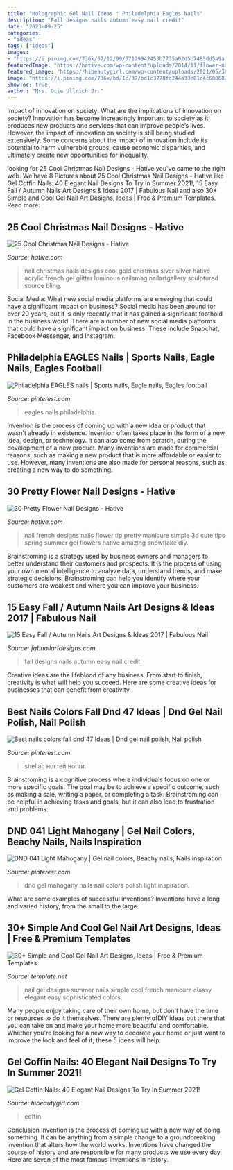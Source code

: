 ```yaml
---
title: "Holographic Gel Nail Ideas : Philadelphia Eagles Nails"
description: "Fall designs nails autumn easy nail credit"
date: "2023-09-25"
categories:
- "ideas"
tags: ["ideas"]
images:
- "https://i.pinimg.com/736x/37/12/99/37129942453b7735a02d5b7483dd5a9a.jpg"
featuredImage: "https://hative.com/wp-content/uploads/2014/11/flower-nail-designs/8-pretty-flower-nail-designs.jpg"
featured_image: "https://hibeautygirl.com/wp-content/uploads/2021/05/38-11.jpg"
image: "https://i.pinimg.com/736x/bd/1c/37/bd1c3778fd244a33e01c4c688681564f.jpg"
ShowToc: true
author: "Mrs. Ocie Ullrich Jr."
---
```



Impact of innovation on society: What are the implications of innovation on society?
Innovation has become increasingly important to society as it produces new products and services that can improve people’s lives. However, the impact of innovation on society is still being studied extensively. Some concerns about the impact of innovation include its potential to harm vulnerable groups, cause economic disparities, and ultimately create new opportunities for inequality.

	

		
looking for 25 Cool Christmas Nail Designs - Hative you've came to the right web. We have 8 Pictures about 25 Cool Christmas Nail Designs - Hative like Gel Coffin Nails: 40 Elegant Nail Designs To Try In Summer 2021!, 15 Easy Fall / Autumn Nails Art Designs &amp; Ideas 2017 | Fabulous Nail and also 30+ Simple and Cool Gel Nail Art Designs, Ideas | Free &amp; Premium Templates. Read more:
		
    
## 25 Cool Christmas Nail Designs - Hative

<img loading=lazy src="http://hative.com/wp-content/uploads/2014/11/christmas-nail-designs/11-cool-christmas-nail-designs.jpg" onerror="this.onerror=null;this.src='https://tse1.mm.bing.net/th?id=OIP.KBlOtUi4yY1dvZbQf5Vj0QHaGp&amp;pid=15.1';" alt="25 Cool Christmas Nail Designs - Hative">

_Source: hative.com_

>nail christmas nails designs cool gold chistmas siver silver hative acrylic french gel glitter luminous nailsmag nailartgallery sculptured source bling. 

	

Social Media: What new social media platforms are emerging that could have a significant impact on business?
Social media has been around for over 20 years, but it is only recently that it has gained a significant foothold in the business world. There are a number of new social media platforms that could have a significant impact on business. These include Snapchat, Facebook Messenger, and Instagram.

    
## Philadelphia EAGLES Nails | Sports Nails, Eagle Nails, Eagles Football

<img loading=lazy src="https://i.pinimg.com/736x/45/14/8f/45148f7e58b6ed5a6fed044458a8083e.jpg" onerror="this.onerror=null;this.src='https://tse1.mm.bing.net/th?id=OIP.RxOnvKcOd-jXVtOwTakWvgHaNJ&amp;pid=15.1';" alt="Philadelphia EAGLES nails | Sports nails, Eagle nails, Eagles football">

_Source: pinterest.com_

>eagles nails philadelphia. 

	

Invention is the process of coming up with a new idea or product that wasn't already in existence. Invention often takes place in the form of a new idea, design, or technology. It can also come from scratch, during the development of a new product. Many inventions are made for commercial reasons, such as making a new product that is more affordable or easier to use. However, many inventions are also made for personal reasons, such as creating a new way to do something.

    
## 30 Pretty Flower Nail Designs - Hative

<img loading=lazy src="https://hative.com/wp-content/uploads/2014/11/flower-nail-designs/8-pretty-flower-nail-designs.jpg" onerror="this.onerror=null;this.src='https://tse4.mm.bing.net/th?id=OIP.wDoN6c9NKVYX5mELGSKuogHaHN&amp;pid=15.1';" alt="30 Pretty Flower Nail Designs - Hative">

_Source: hative.com_

>nail french designs nails flower tip pretty manicure simple 3d cute tips spring summer gel flowers hative amazing snowflake diy. 

	

Brainstroming is a strategy used by business owners and managers to better understand their customers and prospects. It is the process of using your own mental intelligence to analyze data, understand trends, and make strategic decisions. Brainstroming can help you identify where your customers are weakest and where you can improve your business.

    
## 15 Easy Fall / Autumn Nails Art Designs &amp; Ideas 2017 | Fabulous Nail

<img loading=lazy src="http://fabnailartdesigns.com/wp-content/uploads/2017/06/15-Easy-Fall-Autumn-Nails-Art-Designs-Ideas-2017-2.jpg" onerror="this.onerror=null;this.src='https://tse3.mm.bing.net/th?id=OIP.ZkXMjryWghrRmpgiHRen-gHaLH&amp;pid=15.1';" alt="15 Easy Fall / Autumn Nails Art Designs &amp; Ideas 2017 | Fabulous Nail">

_Source: fabnailartdesigns.com_

>fall designs nails autumn easy nail credit. 

	

Creative ideas are the lifeblood of any business. From start to finish, creativity is what will help you succeed. Here are some creative ideas for businesses that can benefit from creativity.

    
## Best Nails Colors Fall Dnd 47 Ideas | Dnd Gel Nail Polish, Nail Polish

<img loading=lazy src="https://i.pinimg.com/736x/37/12/99/37129942453b7735a02d5b7483dd5a9a.jpg" onerror="this.onerror=null;this.src='https://tse4.mm.bing.net/th?id=OIP.c5EU1xSxQqTd6VP6HbKDlwAAAA&amp;pid=15.1';" alt="Best nails colors fall dnd 47 Ideas | Dnd gel nail polish, Nail polish">

_Source: pinterest.com_

>shellac ногтей ногти. 

	

Brainstroming is a cognitive process where individuals focus on one or more specific goals. The goal may be to achieve a specific outcome, such as making a sale, writing a paper, or completing a task. Brainstroming can be helpful in achieving tasks and goals, but it can also lead to frustration and problems.

    
## DND 041 Light Mahogany | Gel Nail Colors, Beachy Nails, Nails Inspiration

<img loading=lazy src="https://i.pinimg.com/736x/bd/1c/37/bd1c3778fd244a33e01c4c688681564f.jpg" onerror="this.onerror=null;this.src='https://tse2.mm.bing.net/th?id=OIP.f_a5iSfcruprJa7iCaQ_iAHaJ3&amp;pid=15.1';" alt="DND 041 Light Mahogany | Gel nail colors, Beachy nails, Nails inspiration">

_Source: pinterest.com_

>dnd gel mahogany nails nail colors polish light inspiration. 

	

What are some examples of successful inventions?
Inventions have a long and varied history, from the small to the large.

    
## 30+ Simple And Cool Gel Nail Art Designs, Ideas | Free &amp; Premium Templates

<img loading=lazy src="https://images.template.net/wp-content/uploads/2015/04/Gel-Nail-Design-For-Summer.jpg?0e13b0" onerror="this.onerror=null;this.src='https://tse2.mm.bing.net/th?id=OIP.7EpiqYS992uBrvZX41rxCwHaLH&amp;pid=15.1';" alt="30+ Simple and Cool Gel Nail Art Designs, Ideas | Free &amp; Premium Templates">

_Source: template.net_

>nail gel designs summer nails simple cool french manicure classy elegant easy sophisticated colors. 

	

Many people enjoy taking care of their own home, but don't have the time or resources to do it themselves. There are plenty ofDIY ideas out there that you can take on and make your home more beautiful and comfortable. Whether you're looking for a new way to decorate your home or just want to improve the look and feel of it, these 5 ideas will help.

    
## Gel Coffin Nails: 40 Elegant Nail Designs To Try In Summer 2021!

<img loading=lazy src="https://hibeautygirl.com/wp-content/uploads/2021/05/38-11.jpg" onerror="this.onerror=null;this.src='https://tse4.mm.bing.net/th?id=OIP.2E9KffajNHqE7uPHv1yl8QHaLH&amp;pid=15.1';" alt="Gel Coffin Nails: 40 Elegant Nail Designs To Try In Summer 2021!">

_Source: hibeautygirl.com_

>coffin. 

	

Conclusion
Invention is the process of coming up with a new way of doing something. It can be anything from a simple change to a groundbreaking invention that alters how the world works. Inventions have changed the course of history and are responsible for many products we use every day. Here are seven of the most famous inventions in history.

